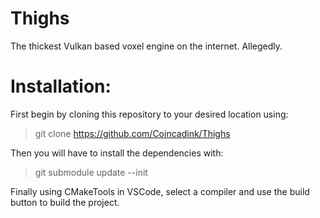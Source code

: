 # Thighs

The thickest Vulkan based voxel engine on the internet. Allegedly.


# Installation:

First begin by cloning this repository to your desired location using:
> git clone https://github.com/Coincadink/Thighs

Then you will have to install the dependencies with:
> git submodule update --init

Finally using CMakeTools in VSCode, select a compiler and use the build button to build the project.